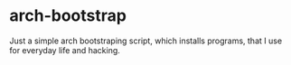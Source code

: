 # arch-bootstrap
Just a simple arch bootstraping script, which installs programs, that I use for everyday life and hacking.
